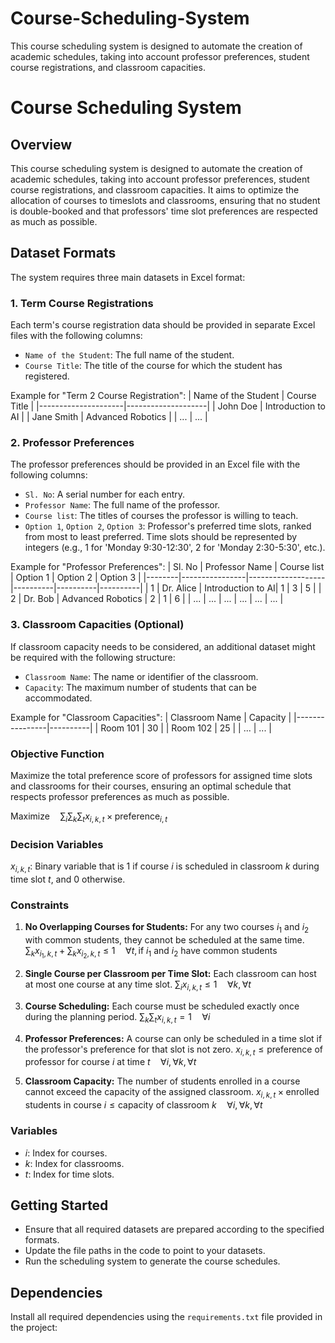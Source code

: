 # Course-Scheduling-System
This course scheduling system is designed to automate the creation of academic schedules, taking into account professor preferences, student course registrations, and classroom capacities.

# Course Scheduling System

## Overview
This course scheduling system is designed to automate the creation of academic schedules, taking into account professor preferences, student course registrations, and classroom capacities. It aims to optimize the allocation of courses to timeslots and classrooms, ensuring that no student is double-booked and that professors' time slot preferences are respected as much as possible.

## Dataset Formats
The system requires three main datasets in Excel format:

### 1. **Term Course Registrations**
Each term's course registration data should be provided in separate Excel files with the following columns:
- `Name of the Student`: The full name of the student.
- `Course Title`: The title of the course for which the student has registered.

Example for "Term 2 Course Registration":
| Name of the Student | Course Title       |
|---------------------|--------------------|
| John Doe            | Introduction to AI |
| Jane Smith          | Advanced Robotics  |
| ...                 | ...                |

### 2. **Professor Preferences**
The professor preferences should be provided in an Excel file with the following columns:
- `Sl. No`: A serial number for each entry.
- `Professor Name`: The full name of the professor.
- `Course list`: The titles of courses the professor is willing to teach.
- `Option 1`, `Option 2`, `Option 3`: Professor's preferred time slots, ranked from most to least preferred. Time slots should be represented by integers (e.g., 1 for 'Monday 9:30-12:30', 2 for 'Monday 2:30-5:30', etc.).

Example for "Professor Preferences":
| Sl. No | Professor Name | Course list       | Option 1 | Option 2 | Option 3 |
|--------|----------------|-------------------|----------|----------|----------|
| 1      | Dr. Alice      | Introduction to AI| 1        | 3        | 5        |
| 2      | Dr. Bob        | Advanced Robotics | 2        | 1        | 6        |
| ...    | ...            | ...               | ...      | ...      | ...      |

### 3. **Classroom Capacities** (Optional)
If classroom capacity needs to be considered, an additional dataset might be required with the following structure:
- `Classroom Name`: The name or identifier of the classroom.
- `Capacity`: The maximum number of students that can be accommodated.

Example for "Classroom Capacities":
| Classroom Name | Capacity |
|----------------|----------|
| Room 101       | 30       |
| Room 102       | 25       |
| ...            | ...      |

### Objective Function
Maximize the total preference score of professors for assigned time slots and classrooms for their courses, ensuring an optimal schedule that respects professor preferences as much as possible.

$\text{Maximize} \quad \sum_{i} \sum_{k} \sum_{t} x_{i,k,t} \times \text{{preference}}_{i,t}$

### Decision Variables
$x_{i,k,t}$: Binary variable that is 1 if course $i$ is scheduled in classroom $k$ during time slot $t$, and 0 otherwise.

### Constraints

1. **No Overlapping Courses for Students:**
   For any two courses $i_1$ and $i_2$ with common students, they cannot be scheduled at the same time.
   $\sum_{k} x_{i_1,k,t} + \sum_{k} x_{i_2,k,t} \leq 1 \quad \forall t, \text{if } i_1 \text{ and } i_2 \text{ have common students}$

2. **Single Course per Classroom per Time Slot:**
   Each classroom can host at most one course at any time slot.
   $\sum_{i} x_{i,k,t} \leq 1 \quad \forall k, \forall t$

3. **Course Scheduling:**
   Each course must be scheduled exactly once during the planning period.
   $\sum_{k}\sum_{t} x_{i,k,t} = 1 \quad \forall i$

4. **Professor Preferences:**
   A course can only be scheduled in a time slot if the professor's preference for that slot is not zero.
   $x_{i,k,t} \leq \text{preference of professor for course } i \text{ at time } t \quad \forall i, \forall k, \forall t$

5. **Classroom Capacity:**
   The number of students enrolled in a course cannot exceed the capacity of the assigned classroom.
   $x_{i,k,t} \times \text{enrolled students in course } i \leq \text{capacity of classroom } k \quad \forall i, \forall k, \forall t$

### Variables
- $i$: Index for courses.
- $k$: Index for classrooms.
- $t$: Index for time slots.


## Getting Started
- Ensure that all required datasets are prepared according to the specified formats.
- Update the file paths in the code to point to your datasets.
- Run the scheduling system to generate the course schedules.

## Dependencies
Install all required dependencies using the `requirements.txt` file provided in the project:
